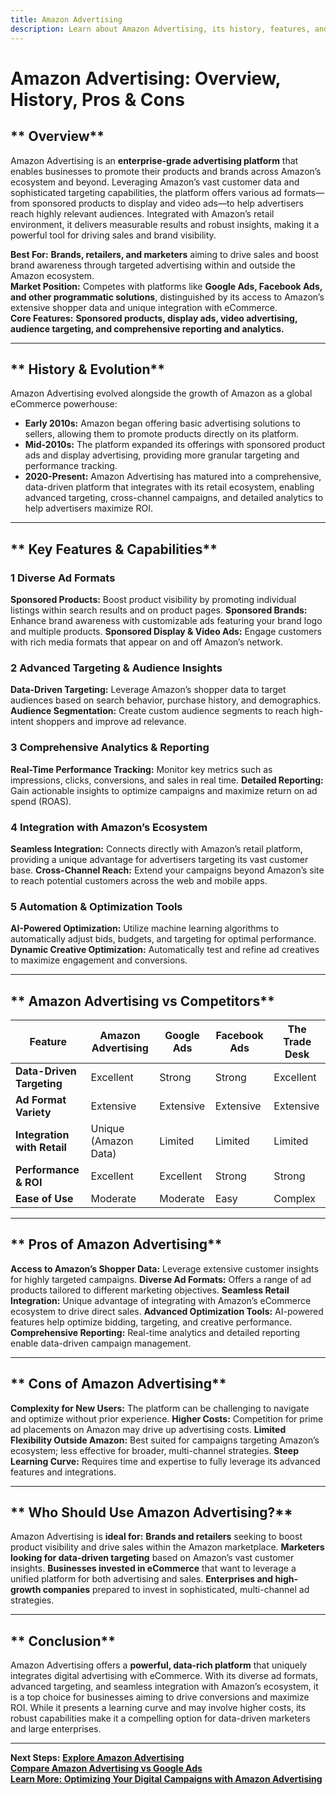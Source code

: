 ```yaml
---
title: Amazon Advertising
description: Learn about Amazon Advertising, its history, features, and how it compares to other digital advertising platforms.
---
```


# **Amazon Advertising: Overview, History, Pros & Cons**

## ** Overview**  
Amazon Advertising is an **enterprise-grade advertising platform** that enables businesses to promote their products and brands across Amazon’s ecosystem and beyond. Leveraging Amazon’s vast customer data and sophisticated targeting capabilities, the platform offers various ad formats—from sponsored products to display and video ads—to help advertisers reach highly relevant audiences. Integrated with Amazon’s retail environment, it delivers measurable results and robust insights, making it a powerful tool for driving sales and brand visibility.

 **Best For:** **Brands, retailers, and marketers** aiming to drive sales and boost brand awareness through targeted advertising within and outside the Amazon ecosystem.  
 **Market Position:** Competes with platforms like **Google Ads, Facebook Ads, and other programmatic solutions**, distinguished by its access to Amazon’s extensive shopper data and unique integration with eCommerce.  
 **Core Features:** **Sponsored products, display ads, video advertising, audience targeting, and comprehensive reporting and analytics.**

---

## ** History & Evolution**  
Amazon Advertising evolved alongside the growth of Amazon as a global eCommerce powerhouse:

- **Early 2010s:** Amazon began offering basic advertising solutions to sellers, allowing them to promote products directly on its platform.
- **Mid-2010s:** The platform expanded its offerings with sponsored product ads and display advertising, providing more granular targeting and performance tracking.
- **2020-Present:** Amazon Advertising has matured into a comprehensive, data-driven platform that integrates with its retail ecosystem, enabling advanced targeting, cross-channel campaigns, and detailed analytics to help advertisers maximize ROI.

---

## ** Key Features & Capabilities**

### **1 Diverse Ad Formats**
 **Sponsored Products:** Boost product visibility by promoting individual listings within search results and on product pages.
 **Sponsored Brands:** Enhance brand awareness with customizable ads featuring your brand logo and multiple products.
 **Sponsored Display & Video Ads:** Engage customers with rich media formats that appear on and off Amazon’s network.

### **2 Advanced Targeting & Audience Insights**
 **Data-Driven Targeting:** Leverage Amazon’s shopper data to target audiences based on search behavior, purchase history, and demographics.
 **Audience Segmentation:** Create custom audience segments to reach high-intent shoppers and improve ad relevance.

### **3 Comprehensive Analytics & Reporting**
 **Real-Time Performance Tracking:** Monitor key metrics such as impressions, clicks, conversions, and sales in real time.
 **Detailed Reporting:** Gain actionable insights to optimize campaigns and maximize return on ad spend (ROAS).

### **4 Integration with Amazon’s Ecosystem**
 **Seamless Integration:** Connects directly with Amazon’s retail platform, providing a unique advantage for advertisers targeting its vast customer base.
 **Cross-Channel Reach:** Extend your campaigns beyond Amazon’s site to reach potential customers across the web and mobile apps.

### **5 Automation & Optimization Tools**
 **AI-Powered Optimization:** Utilize machine learning algorithms to automatically adjust bids, budgets, and targeting for optimal performance.
 **Dynamic Creative Optimization:** Automatically test and refine ad creatives to maximize engagement and conversions.

---

## ** Amazon Advertising vs Competitors**

| Feature                         | Amazon Advertising   | Google Ads          | Facebook Ads       | The Trade Desk       |
|---------------------------------|----------------------|---------------------|--------------------|----------------------|
| **Data-Driven Targeting**       |  Excellent         |  Strong           |  Strong          |  Excellent         |
| **Ad Format Variety**           |  Extensive         |  Extensive         |  Extensive       |  Extensive         |
| **Integration with Retail**     |  Unique (Amazon Data)|  Limited         |  Limited         |  Limited            |
| **Performance & ROI**           |  Excellent         |  Excellent         |  Strong          |  Strong            |
| **Ease of Use**                 |  Moderate          |  Moderate         |  Easy            |  Complex            |

---

## ** Pros of Amazon Advertising**
 **Access to Amazon’s Shopper Data:** Leverage extensive customer insights for highly targeted campaigns.
 **Diverse Ad Formats:** Offers a range of ad products tailored to different marketing objectives.
 **Seamless Retail Integration:** Unique advantage of integrating with Amazon’s eCommerce ecosystem to drive direct sales.
 **Advanced Optimization Tools:** AI-powered features help optimize bidding, targeting, and creative performance.
 **Comprehensive Reporting:** Real-time analytics and detailed reporting enable data-driven campaign management.

---

## ** Cons of Amazon Advertising**
 **Complexity for New Users:** The platform can be challenging to navigate and optimize without prior experience.
 **Higher Costs:** Competition for prime ad placements on Amazon may drive up advertising costs.
 **Limited Flexibility Outside Amazon:** Best suited for campaigns targeting Amazon’s ecosystem; less effective for broader, multi-channel strategies.
 **Steep Learning Curve:** Requires time and expertise to fully leverage its advanced features and integrations.

---

## ** Who Should Use Amazon Advertising?**
Amazon Advertising is **ideal for:**
 **Brands and retailers** seeking to boost product visibility and drive sales within the Amazon marketplace.
 **Marketers looking for data-driven targeting** based on Amazon’s vast customer insights.
 **Businesses invested in eCommerce** that want to leverage a unified platform for both advertising and sales.
 **Enterprises and high-growth companies** prepared to invest in sophisticated, multi-channel ad strategies.

---

## ** Conclusion**
Amazon Advertising offers a **powerful, data-rich platform** that uniquely integrates digital advertising with eCommerce. With its diverse ad formats, advanced targeting, and seamless integration with Amazon’s ecosystem, it is a top choice for businesses aiming to drive conversions and maximize ROI. While it presents a learning curve and may involve higher costs, its robust capabilities make it a compelling option for data-driven marketers and large enterprises.

---

 **Next Steps:**
 **[Explore Amazon Advertising](https://advertising.amazon.com/)**  
 **[Compare Amazon Advertising vs Google Ads](#)**  
 **[Learn More: Optimizing Your Digital Campaigns with Amazon Advertising](#)**
